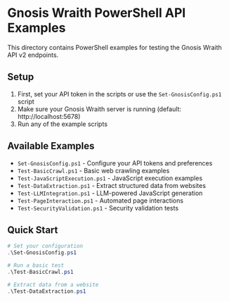 # Gnosis Wraith PowerShell API Examples

This directory contains PowerShell examples for testing the Gnosis Wraith API v2 endpoints.

## Setup

1. First, set your API token in the scripts or use the `Set-GnosisConfig.ps1` script
2. Make sure your Gnosis Wraith server is running (default: http://localhost:5678)
3. Run any of the example scripts

## Available Examples

- `Set-GnosisConfig.ps1` - Configure your API tokens and preferences
- `Test-BasicCrawl.ps1` - Basic web crawling examples
- `Test-JavaScriptExecution.ps1` - JavaScript execution examples
- `Test-DataExtraction.ps1` - Extract structured data from websites
- `Test-LLMIntegration.ps1` - LLM-powered JavaScript generation
- `Test-PageInteraction.ps1` - Automated page interactions
- `Test-SecurityValidation.ps1` - Security validation tests

## Quick Start

```powershell
# Set your configuration
.\Set-GnosisConfig.ps1

# Run a basic test
.\Test-BasicCrawl.ps1

# Extract data from a website
.\Test-DataExtraction.ps1
```